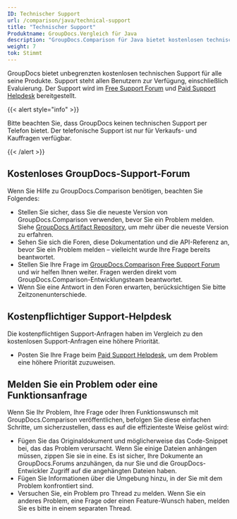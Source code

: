 ```yaml
---
ID: Technischer Support
url: /comparison/java/technical-support
title: "Technischer Support"
Produktname: GroupDocs.Vergleich für Java
description: "GroupDocs.Comparison für Java bietet kostenlosen technischen Support für alle Benutzer. Bitte melden Sie Ihre Frage, Ihr Problem oder Ihren Funktionswunsch über das kostenlose Support-Forum von GroupDocs."
weight: 7
tok: Stimmt
---
```


GroupDocs bietet unbegrenzten kostenlosen technischen Support für alle seine Produkte. Support steht allen Benutzern zur Verfügung, einschließlich Evaluierung. Der Support wird im [Free Support Forum](https://forum.groupdocs.com/) und [Paid Support Helpdesk](https://helpdesk.groupdocs.com/) bereitgestellt.

{{< alert style="info" >}}

Bitte beachten Sie, dass GroupDocs keinen technischen Support per Telefon bietet. Der telefonische Support ist nur für Verkaufs- und Kauffragen verfügbar.

{{< /alert >}}

## Kostenloses GroupDocs-Support-Forum

Wenn Sie Hilfe zu GroupDocs.Comparison benötigen, beachten Sie Folgendes:

* Stellen Sie sicher, dass Sie die neueste Version von GroupDocs.Comparison verwenden, bevor Sie ein Problem melden. Siehe [GroupDocs Artifact Repository](https://repository.groupdocs.com/webapp/#/artifacts/browse/tree/General/repo/com/groupdocs/groupdocs-comparison), um mehr über die neueste Version zu erfahren.
* Sehen Sie sich die Foren, diese Dokumentation und die API-Referenz an, bevor Sie ein Problem melden – vielleicht wurde Ihre Frage bereits beantwortet.
* Stellen Sie Ihre Frage im [GroupDocs.Comparison Free Support Forum](https://forum.groupdocs.com/c/comparison/12) und wir helfen Ihnen weiter. Fragen werden direkt vom GroupDocs.Comparison-Entwicklungsteam beantwortet.
* Wenn Sie eine Antwort in den Foren erwarten, berücksichtigen Sie bitte Zeitzonenunterschiede.

## Kostenpflichtiger Support-Helpdesk

Die kostenpflichtigen Support-Anfragen haben im Vergleich zu den kostenlosen Support-Anfragen eine höhere Priorität.

* Posten Sie Ihre Frage beim [Paid Support Helpdesk](https://helpdesk.groupdocs.com/), um dem Problem eine höhere Priorität zuzuweisen.

## Melden Sie ein Problem oder eine Funktionsanfrage

Wenn Sie Ihr Problem, Ihre Frage oder Ihren Funktionswunsch mit GroupDocs.Comparison veröffentlichen, befolgen Sie diese einfachen Schritte, um sicherzustellen, dass es auf die effizienteste Weise gelöst wird:

* Fügen Sie das Originaldokument und möglicherweise das Code-Snippet bei, das das Problem verursacht. Wenn Sie einige Dateien anhängen müssen, zippen Sie sie in eine. Es ist sicher, Ihre Dokumente an GroupDocs.Forums anzuhängen, da nur Sie und die GroupDocs-Entwickler Zugriff auf die angehängten Dateien haben.
* Fügen Sie Informationen über die Umgebung hinzu, in der Sie mit dem Problem konfrontiert sind.
* Versuchen Sie, ein Problem pro Thread zu melden. Wenn Sie ein anderes Problem, eine Frage oder einen Feature-Wunsch haben, melden Sie es bitte in einem separaten Thread.


